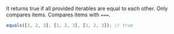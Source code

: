 It returns true if all provided iterables are equal to each other. Only compares items. Compares items with `===`.

```js
equals([1, 2, 3], [1, 2, 3], [1, 2, 3]); // true
```
